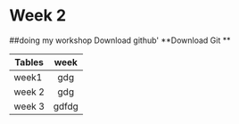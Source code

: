 # Week 2
##doing my workshop
Download github'
**Download Git **


| Tables        | week| 
| ------------- |:-------------:| 
| week1      | gdg| 
| week 2      | gdg      |  
| week 3 | gdfdg      |  
